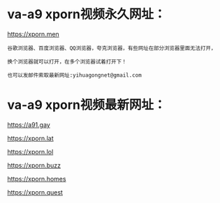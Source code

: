 # va-a9 xporn视频永久网址：

https://xporn.men

```
谷歌浏览器、百度浏览器、QQ浏览器，夸克浏览器，有些网址在部分浏览器里面无法打开，

换个浏览器就可以打开，在多个浏览器试着打开下！

也可以发邮件索取最新网址:yihuagongnet@gmail.com
```

# va-a9 xporn视频最新网址：

https://a91.gay

https://xporn.lat

https://xporn.lol

https://xporn.buzz

https://xporn.homes

https://xporn.quest
